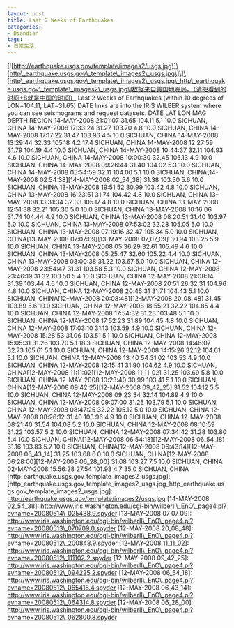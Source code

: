 ```yaml
---
layout: post
title: Last 2 Weeks of Earthquakes
categories:
- Diandian
tags:
- 日常生活, 
---
```

\[!\[http://earthquake.usgs.gov/template/images2/usgs.jpg\]\[http\_earthquake.usgs.gov\_template\_images2\_usgs.jpg\]\]\[http\_earthquake.usgs.gov\_template\_images2\_usgs.jpg\_http\_earthquake.usgs.gov\_template\_images2\_usgs.jpg\]数据来自美国地震局。（请把看到的时间+8就是中国的时间） Last 2 Weeks of Earthquakes (within 10 degrees of LON=104.11, LAT=31.65) DATE links are into the IRIS WILBER system where you can see seismograms and request datasets. DATE LAT LON MAG DEPTH REGION 14-MAY-2008 21:01:07 31.65 104.11 5.1 10.0 SICHUAN, CHINA 14-MAY-2008 17:33:24 31.27 103.70 4.8 10.0 SICHUAN, CHINA 14-MAY-2008 17:17:22 31.47 103.96 4.5 10.0 SICHUAN, CHINA 14-MAY-2008 13:29:44 32.33 105.18 4.2 17.4 SICHUAN, CHINA 14-MAY-2008 12:27:59 31.79 104.19 4.4 10.0 SICHUAN, CHINA 14-MAY-2008 10:44:37 32.11 104.93 4.6 10.0 SICHUAN, CHINA 14-MAY-2008 10:00:30 32.45 105.13 4.9 10.0 SICHUAN, CHINA 14-MAY-2008 09:26:44 31.40 104.02 5.3 10.0 SICHUAN, CHINA 14-MAY-2008 05:54:59 32.11 104.00 5.1 10.0 SICHUAN, CHINA\[14-MAY-2008 02:54:38\]\[14-MAY-2008 02\_54\_38\] 31.38 103.50 5.6 10.0 SICHUAN, CHINA 13-MAY-2008 19:51:52 30.99 103.42 4.8 10.0 SICHUAN, CHINA 13-MAY-2008 16:23:51 31.74 104.42 4.8 10.0 SICHUAN, CHINA 13-MAY-2008 13:31:34 32.33 105.17 4.8 10.0 SICHUAN, CHINA 13-MAY-2008 12:51:38 32.21 105.30 5.0 10.0 SICHUAN, CHINA 13-MAY-2008 10:16:06 31.74 104.44 4.9 10.0 SICHUAN, CHINA 13-MAY-2008 08:20:51 31.40 103.97 5.0 10.0 SICHUAN, CHINA 13-MAY-2008 07:53:02 32.28 105.05 5.0 10.0 SICHUAN, CHINA 13-MAY-2008 07:19:16 32.47 105.34 5.0 10.0 SICHUAN, CHINA\[13-MAY-2008 07:07:09\]\[13-MAY-2008 07\_07\_09\] 30.94 103.25 5.9 10.0 SICHUAN, CHINA 13-MAY-2008 05:36:29 32.61 105.49 4.6 10.0 SICHUAN, CHINA 13-MAY-2008 05:25:47 32.60 105.22 4.4 10.0 SICHUAN, CHINA 13-MAY-2008 03:00:38 31.22 103.67 5.0 10.0 SICHUAN, CHINA 12-MAY-2008 23:54:47 31.31 103.58 5.3 10.0 SICHUAN, CHINA 12-MAY-2008 23:46:19 31.32 103.50 5.4 10.0 SICHUAN, CHINA 12-MAY-2008 21:08:14 31.39 103.44 4.6 10.0 SICHUAN, CHINA 12-MAY-2008 20:51:26 32.31 104.96 4.8 10.0 SICHUAN, CHINA 12-MAY-2008 20:45:31 31.71 104.43 5.1 10.0 SICHUAN, CHINA\[12-MAY-2008 20:08:48\]\[12-MAY-2008 20\_08\_48\] 31.45 103.89 5.6 10.0 SICHUAN, CHINA 12-MAY-2008 18:55:21 32.22 104.85 4.4 10.0 SICHUAN, CHINA 12-MAY-2008 17:54:32 31.23 103.48 5.1 10.0 SICHUAN, CHINA 12-MAY-2008 17:52:23 31.89 104.45 4.8 10.0 SICHUAN, CHINA 12-MAY-2008 17:03:10 31.13 103.59 4.9 10.0 SICHUAN, CHINA 12-MAY-2008 15:28:53 31.06 103.51 5.1 10.0 SICHUAN, CHINA 12-MAY-2008 15:05:31 31.26 103.70 5.1 18.3 SICHUAN, CHINA 12-MAY-2008 14:46:07 32.73 105.61 5.1 10.0 SICHUAN, CHINA 12-MAY-2008 14:15:26 32.12 104.61 5.1 10.0 SICHUAN, CHINA 12-MAY-2008 13:40:54 31.02 103.53 4.9 10.0 SICHUAN, CHINA 12-MAY-2008 12:15:41 31.90 104.62 4.9 10.0 SICHUAN, CHINA\[12-MAY-2008 11:11:02\]\[12-MAY-2008 11\_11\_02\] 31.25 103.69 5.8 10.0 SICHUAN, CHINA 12-MAY-2008 10:23:40 30.99 103.41 5.1 10.0 SICHUAN, CHINA\[12-MAY-2008 09:42:25\]\[12-MAY-2008 09\_42\_25\] 31.52 104.12 5.5 10.0 SICHUAN, CHINA 12-MAY-2008 09:23:34 32.14 104.89 4.9 10.0 SICHUAN, CHINA 12-MAY-2008 09:07:00 31.25 103.79 5.1 10.0 SICHUAN, CHINA 12-MAY-2008 08:47:25 32.22 105.12 5.0 10.0 SICHUAN, CHINA 12-MAY-2008 08:26:12 31.40 103.96 4.9 10.0 SICHUAN, CHINA 12-MAY-2008 08:21:40 31.54 104.08 5.2 10.0 SICHUAN, CHINA 12-MAY-2008 08:10:59 31.22 103.57 5.2 10.0 SICHUAN, CHINA 12-MAY-2008 07:34:42 31.28 103.80 5.4 10.0 SICHUAN, CHINA\[12-MAY-2008 06:54:18\]\[12-MAY-2008 06\_54\_18\] 31.16 103.83 5.7 10.0 SICHUAN, CHINA\[12-MAY-2008 06:43:14\]\[12-MAY-2008 06\_43\_14\] 31.25 103.68 6.0 10.0 SICHUAN, CHINA\[12-MAY-2008 06:28:00\]\[12-MAY-2008 06\_28\_00\] 31.08 103.27 7.5 10.0 SICHUAN, CHINA 02-MAY-2008 15:56:28 27.54 101.93 4.7 35.0 SICHUAN, CHINA \[http\_earthquake.usgs.gov\_template\_images2\_usgs.jpg\]: \[http\_earthquake.usgs.gov\_template\_images2\_usgs.jpg\_http\_earthquake.usgs.gov\_template\_images2\_usgs.jpg\]: http://earthquake.usgs.gov/template/images2/usgs.jpg \[14-MAY-2008 02\_54\_38\]: http://www.iris.washington.edu/cgi-bin/wilberII\_EnO\_page4.pl?evname=20080514\_025438.9.spyder \[13-MAY-2008 07\_07\_09\]: http://www.iris.washington.edu/cgi-bin/wilberII\_EnO\_page4.pl?evname=20080513\_070709.0.spyder \[12-MAY-2008 20\_08\_48\]: http://www.iris.washington.edu/cgi-bin/wilberII\_EnO\_page4.pl?evname=20080512\_200848.9.spyder \[12-MAY-2008 11\_11\_02\]: http://www.iris.washington.edu/cgi-bin/wilberII\_EnO\_page4.pl?evname=20080512\_111102.2.spyder \[12-MAY-2008 09\_42\_25\]: http://www.iris.washington.edu/cgi-bin/wilberII\_EnO\_page4.pl?evname=20080512\_094225.2.spyder \[12-MAY-2008 06\_54\_18\]: http://www.iris.washington.edu/cgi-bin/wilberII\_EnO\_page4.pl?evname=20080512\_065418.4.spyder \[12-MAY-2008 06\_43\_14\]: http://www.iris.washington.edu/cgi-bin/wilberII\_EnO\_page4.pl?evname=20080512\_064314.8.spyder \[12-MAY-2008 06\_28\_00\]: http://www.iris.washington.edu/cgi-bin/wilberII\_EnO\_page4.pl?evname=20080512\_062800.8.spyder